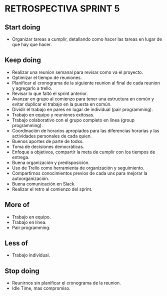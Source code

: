 # RETROSPECTIVA SPRINT 5 #

## Start doing ##
* Organizar tareas a cumplir, detallando como hacer las tareas en lugar de que hay que hacer.

## Keep doing ##
* Realizar una reunion semanal para revisar como va el proyecto.
* Optimizar el tiempo de reuniones.
* Planificar el cronograma de la siguiente reunion al final de cada reunion y agregarlo a trello.
* Revisar lo que faltó el sprint anterior.
* Avanzar en grupo al comienzo para tener una estructura en común y evitar duplicar el trabajo en la puesta en común.
* Dividir el trabajo en pares en lugar de individual (pair programming).
* Trabajo en equipo y reuniones exitosas. 
* Trabajo colaborativo con el grupo completo en linea (group programming).
* Coordinación de horarios apropiados para las diferencias horarias y las actividades personales de cada quien.  
* Buenos aportes de parte de todxs. 
* Toma de decisiones democráticas.
* Enfoque a objetivos, compartir la meta de cumplir con los tiempos de entrega.
* Buena organización y predisposición.
* Uso de Trello como herramienta de organización y seguimiento. 
* Compartirnos conocimientos previos de cada unx para mejorar la autoorganización.
* Buena comunicación en Slack.
* Realizar el retro al comienzo del sprint.


## More of ## 
* Trabajo en equipo. 
* Trabajo en línea.
* Pair programming.

## Less of ## 
* Trabajo individual.


## Stop doing ##
* Reunirnos sin planificar el cronograma de la reunion.
* Idle Time, mas compromiso. 
